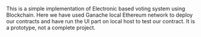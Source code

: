 This is a simple implementation of Electronic based voting system using Blockchain.
Here we have used Ganache local Ethereum network to deploy our contracts and have run the UI part on local host to test our contract.
It is a prototype, not a complete project.
